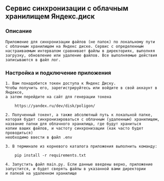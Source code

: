 ## Сервис синхронизации с облачным хранилищем Яндекс.диск

### Описание

    Приложение для синхронизации файлов (не папок) по локальному пути 
    с облачным хранилищем на Яндекс диске. Сервис с определенным 
    настраиваемым интервалом сравнивает файлы в директориях, выполняя
    загрузку, обновление или удаление файлов. Все выполняемые действия
    записываются в файл лог.

### Настройка и подключение приложения

    1. Вам понадобится токен доступа к Яндекс Диску. 
    Чтобы получить его, зарегистрируйтесь или войдите в свой аккаунт в Яндексе, 
    а затем перейдите на сайт для генерации токена
    
        https://yandex.ru/dev/disk/poligon/

    2. Полученный токент, а также абсолютный путь к локальной папке,
    которая будет синхронизироваться с облачным (удаленным) хранилищем,
    название папки для облачного хранилища, где будут храниться 
    копии ваших файлов, и частоту синхронизации (как часто будет проводиться)
    необходимо ввести в файл .env

    3. В терминале из корневого каталога приложения выполнить команду:
    
        pip install -r requirements.txt

    4. Запустить файл main.py. Если данные введены верно, приложение
    запустится, и будет сверять файлы в указанной вами директории 
    и папкой на удаленном хранилище
